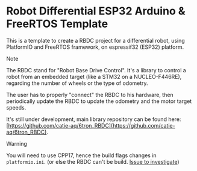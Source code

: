# Robot Differential ESP32 Arduino & FreeRTOS Template

This is a template to create a RBDC project for a differential robot, using PlatformIO and FreeRTOS framework, on espressif32 (ESP32) platform.

> [!NOTE]
>
> The RBDC stand for "Robot Base Drive Control". It's a library to control a robot from an embedded target (like a STM32 on a NUCLEO-F446RE), regarding the number of wheels or the type of odometry.
>
> The user has to properly "connect" the RBDC to his hardware, then periodically update the RBDC to update the odometry and the motor target speeds.
>
> It's still under development, main library repository can be found here: [https://github.com/catie-aq/6tron_RBDC](https://github.com/catie-aq/6tron_RBDC).



> [!WARNING]
>
> You will need to use CPP17, hence the build flags changes in `platformio.ini`. (or else the RBDC can't be build. [Issue to investigate](https://github.com/catie-aq/6tron_RBDC/issues/65))
